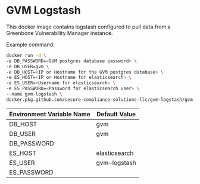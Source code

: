 # GVM Logstash

This docker image contains logstash configured to pull data from a Greenbone Vulnerability Manager instance.



Example command:

```sh
docker run -d \
-e DB_PASSWORD=<GVM postgres database password> \
-e DB_USER=gvm \
-e DB_HOST=<IP or Hostname for the GVM postgres database> \
-e ES_HOST=<IP or Hostname for elasticsearch> \
-e ES_USER=<Username for elasticsearch> \
-e ES_PASSWORD=<Password for elasticsearch user> \
--name gvm-logstash \
docker.pkg.github.com/secure-compliance-solutions-llc/gvm-logstash/gvm-logstash:master
```



| Environment Variable Name | Default Value |
| ------------------------- | ------------- |
| DB_HOST                   | gvm           |
| DB_USER                   | gvm           |
| DB_PASSWORD               |               |
| ES_HOST                   | elasticsearch |
| ES_USER                   | gvm-logstash  |
| ES_PASSWORD               |               |